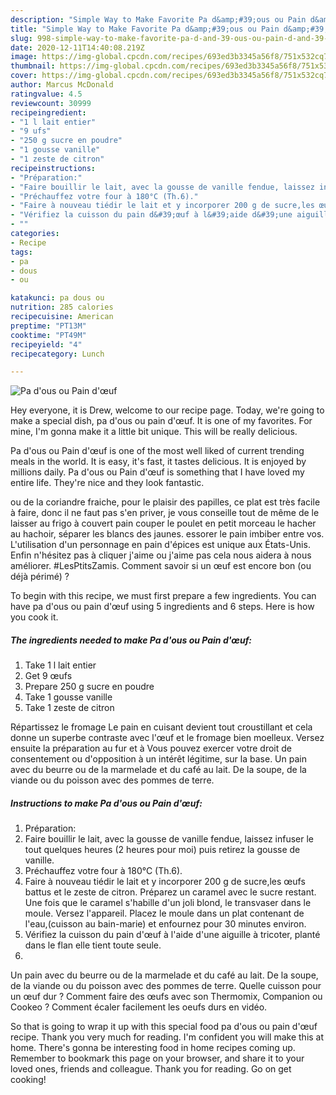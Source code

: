 ```yaml
---
description: "Simple Way to Make Favorite Pa d&amp;#39;ous ou Pain d&amp;#39;œuf"
title: "Simple Way to Make Favorite Pa d&amp;#39;ous ou Pain d&amp;#39;œuf"
slug: 998-simple-way-to-make-favorite-pa-d-and-39-ous-ou-pain-d-and-39-ouf
date: 2020-12-11T14:40:08.219Z
image: https://img-global.cpcdn.com/recipes/693ed3b3345a56f8/751x532cq70/pa-dous-ou-pain-doeuf-photo-principale-de-la-recette.jpg
thumbnail: https://img-global.cpcdn.com/recipes/693ed3b3345a56f8/751x532cq70/pa-dous-ou-pain-doeuf-photo-principale-de-la-recette.jpg
cover: https://img-global.cpcdn.com/recipes/693ed3b3345a56f8/751x532cq70/pa-dous-ou-pain-doeuf-photo-principale-de-la-recette.jpg
author: Marcus McDonald
ratingvalue: 4.5
reviewcount: 30999
recipeingredient:
- "1 l lait entier"
- "9 ufs"
- "250 g sucre en poudre"
- "1 gousse vanille"
- "1 zeste de citron"
recipeinstructions:
- "Préparation:"
- "Faire bouillir le lait, avec la gousse de vanille fendue, laissez infuser le tout quelques heures (2 heures pour moi) puis retirez la gousse de vanille."
- "Préchauffez votre four à 180°C (Th.6)."
- "Faire à nouveau tiédir le lait et y incorporer 200 g de sucre,les œufs battus et le zeste de citron. Préparez un caramel avec le sucre restant. Une fois que le caramel s&#39;habille d&#39;un joli blond, le transvaser dans le moule. Versez l&#39;appareil. Placez le moule dans un plat contenant de l&#39;eau,(cuisson au bain-marie) et enfournez pour 30 minutes environ."
- "Vérifiez la cuisson du pain d&#39;œuf à l&#39;aide d&#39;une aiguille à tricoter, planté dans le flan elle tient toute seule."
- ""
categories:
- Recipe
tags:
- pa
- dous
- ou

katakunci: pa dous ou 
nutrition: 285 calories
recipecuisine: American
preptime: "PT13M"
cooktime: "PT49M"
recipeyield: "4"
recipecategory: Lunch

---
```



![Pa d&#39;ous ou Pain d&#39;œuf](https://img-global.cpcdn.com/recipes/693ed3b3345a56f8/751x532cq70/pa-dous-ou-pain-doeuf-photo-principale-de-la-recette.jpg)

Hey everyone, it is Drew, welcome to our recipe page. Today, we're going to make a special dish, pa d&#39;ous ou pain d&#39;œuf. It is one of my favorites. For mine, I'm gonna make it a little bit unique. This will be really delicious.

Pa d&#39;ous ou Pain d&#39;œuf is one of the most well liked of current trending meals in the world. It is easy, it's fast, it tastes delicious. It is enjoyed by millions daily. Pa d&#39;ous ou Pain d&#39;œuf is something that I have loved my entire life. They're nice and they look fantastic.

ou de la coriandre fraiche, pour le plaisir des papilles, ce plat est très facile à faire, donc il ne faut pas s&#39;en priver, je vous conseille tout de même de le laisser au frigo à couvert pain couper le poulet en petit morceau le hacher au hachoir, séparer les blancs des jaunes. essorer le pain imbiber entre vos. L&#39;utilisation d&#39;un personnage en pain d&#39;épices est unique aux États-Unis. Enfin n&#39;hésitez pas à cliquer j&#39;aime ou j&#39;aime pas cela nous aidera à nous améliorer. #LesPtitsZamis. Comment savoir si un œuf est encore bon (ou déjà périmé) ?


To begin with this recipe, we must first prepare a few ingredients. You can have pa d&#39;ous ou pain d&#39;œuf using 5 ingredients and 6 steps. Here is how you cook it.

<!--inarticleads1-->

##### The ingredients needed to make Pa d&#39;ous ou Pain d&#39;œuf:

1. Take 1 l lait entier
1. Get 9 œufs
1. Prepare 250 g sucre en poudre
1. Take 1 gousse vanille
1. Take 1 zeste de citron


Répartissez le fromage Le pain en cuisant devient tout croustillant et cela donne un superbe contraste avec l&#39;œuf et le fromage bien moelleux. Versez ensuite la préparation au fur et à Vous pouvez exercer votre droit de consentement ou d&#39;opposition à un intérêt légitime, sur la base. Un pain avec du beurre ou de la marmelade et du café au lait. De la soupe, de la viande ou du poisson avec des pommes de terre. 

<!--inarticleads2-->

##### Instructions to make Pa d&#39;ous ou Pain d&#39;œuf:

1. Préparation:
1. Faire bouillir le lait, avec la gousse de vanille fendue, laissez infuser le tout quelques heures (2 heures pour moi) puis retirez la gousse de vanille.
1. Préchauffez votre four à 180°C (Th.6).
1. Faire à nouveau tiédir le lait et y incorporer 200 g de sucre,les œufs battus et le zeste de citron. Préparez un caramel avec le sucre restant. Une fois que le caramel s&#39;habille d&#39;un joli blond, le transvaser dans le moule. Versez l&#39;appareil. Placez le moule dans un plat contenant de l&#39;eau,(cuisson au bain-marie) et enfournez pour 30 minutes environ.
1. Vérifiez la cuisson du pain d&#39;œuf à l&#39;aide d&#39;une aiguille à tricoter, planté dans le flan elle tient toute seule.
1. 


Un pain avec du beurre ou de la marmelade et du café au lait. De la soupe, de la viande ou du poisson avec des pommes de terre. Quelle cuisson pour un œuf dur ? Comment faire des œufs avec son Thermomix, Companion ou Cookeo ? Comment écaler facilement les oeufs durs en vidéo. 

So that is going to wrap it up with this special food pa d&#39;ous ou pain d&#39;œuf recipe. Thank you very much for reading. I'm confident you will make this at home. There's gonna be interesting food in home recipes coming up. Remember to bookmark this page on your browser, and share it to your loved ones, friends and colleague. Thank you for reading. Go on get cooking!
